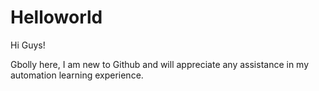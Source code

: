 # Helloworld

Hi Guys!

Gbolly here, I am new to Github and will appreciate any assistance in my automation learning experience.


